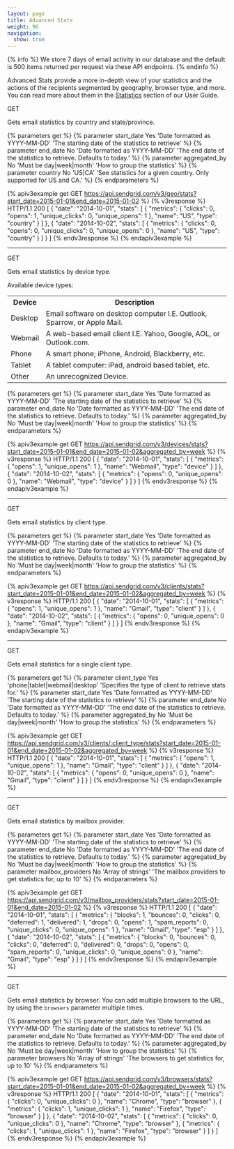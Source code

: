 ```yaml
---
layout: page
title: Advanced Stats
weight: 96
navigation:
  show: true
---
```


{% info %}
We store 7 days of email activity in our database and the default is 500 items returned per request via these API endpoints.
{% endinfo %}

Advanced Stats provide a more in-depth view of your statistics and the actions of the recipients segmented by geography, browser type, and more. You can read more about them in the [Statistics]({{root_url}}/User_Guide/Statistics/index.html) section of our User Guide.

<page-anchor el="h2">
GET
</page-anchor>

Gets email statistics by country and state/province.

{% parameters get %}
 {% parameter start_date Yes 'Date formatted as YYYY-MM-DD' 'The starting date of the statistics to retrieve' %}
 {% parameter end_date No 'Date formatted as YYYY-MM-DD' 'The end date of the statistics to retrieve. Defaults to today.' %}
 {% parameter aggregated_by No 'Must be day|week|month' 'How to group the statistics' %}
 {% parameter country No 'US|CA' 'See statistics for a given country. Only supported for US and CA.' %}
{% endparameters %}

{% apiv3example get GET https://api.sendgrid.com/v3/geo/stats?start_date=2015-01-01&end_date=2015-01-02 %}
{% v3response %}
HTTP/1.1 200
[
  {
    "date": "2014-10-01",
    "stats": [
      {
        "metrics": {
          "clicks": 0,
          "opens": 1,
          "unique_clicks": 0,
          "unique_opens": 1
        },
        "name": "US",
        "type": "country"
      }
    ]
  },
  {
    "date": "2014-10-02",
    "stats": [
      {
        "metrics": {
          "clicks": 0,
          "opens": 0,
          "unique_clicks": 0,
          "unique_opens": 0
        },
        "name": "US",
        "type": "country"
      }
    ]
  }
]
{% endv3response %}
{% endapiv3example %}

* * * * *

<page-anchor el="h2">
GET
</page-anchor>

Gets email statistics by device type.

Available device types:

<table class="table table-striped">
  <tr>
    <th>Device</th>
    <th>Description</th>
  </tr>
  <tr>
    <td>Desktop</td>
    <td>Email software on desktop computer I.E. Outlook, Sparrow, or
      Apple Mail.</td>
  </tr>
  <tr>
    <td>Webmail</td>
    <td>A web-based email client I.E. Yahoo, Google, AOL, or
      Outlook.com.</td>
  </tr>
  <tr>
    <td>Phone</td>
    <td>A smart phone; iPhone, Android, Blackberry, etc.</td>
  </tr>
  <tr>
    <td>Tablet</td>
    <td>A tablet computer: iPad, android based tablet, etc.</td>
  </tr>
  <tr>
    <td>Other</td>
    <td>An unrecognized Device.</td>
  </tr>
</table>

{% parameters get %}
 {% parameter start_date Yes 'Date formatted as YYYY-MM-DD' 'The starting date of the statistics to retrieve' %}
 {% parameter end_date No 'Date formatted as YYYY-MM-DD' 'The end date of the statistics to retrieve. Defaults to today.' %}
 {% parameter aggregated_by No 'Must be day|week|month' 'How to group the statistics' %}
{% endparameters %}

{% apiv3example get GET https://api.sendgrid.com/v3/devices/stats?start_date=2015-01-01&end_date=2015-01-02&aggregated_by=week %}
{% v3response %}
HTTP/1.1 200
[
  {
    "date": "2014-10-01",
    "stats": [
      {
        "metrics": {
          "opens": 1,
          "unique_opens": 1
        },
        "name": "Webmail",
        "type": "device"
      }
    ]
  },
  {
    "date": "2014-10-02",
    "stats": [
      {
        "metrics": {
          "opens": 0,
          "unique_opens": 0
        },
        "name": "Webmail",
        "type": "device"
      }
    ]
  }
]
{% endv3response %}
{% endapiv3example %}

* * * * *

<page-anchor el="h2">
GET
</page-anchor>

Gets email statistics by client type.

{% parameters get %}
 {% parameter start_date Yes 'Date formatted as YYYY-MM-DD' 'The starting date of the statistics to retrieve' %}
 {% parameter end_date No 'Date formatted as YYYY-MM-DD' 'The end date of the statistics to retrieve. Defaults to today.' %}
 {% parameter aggregated_by No 'Must be day|week|month' 'How to group the statistics' %}
{% endparameters %}

{% apiv3example get GET https://api.sendgrid.com/v3/clients/stats?start_date=2015-01-01&end_date=2015-01-02&aggregated_by=week %}
{% v3response %}
HTTP/1.1 200
[
  {
    "date": "2014-10-01",
    "stats": [
      {
        "metrics": {
          "opens": 1,
          "unique_opens": 1
        },
        "name": "Gmail",
        "type": "client"
      }
    ]
  },
  {
    "date": "2014-10-02",
    "stats": [
      {
        "metrics": {
          "opens": 0,
          "unique_opens": 0
        },
        "name": "Gmail",
        "type": "client"
      }
    ]
  }
]
{% endv3response %}
{% endapiv3example %}

* * * * *

<page-anchor el="h2">
GET
</page-anchor>

Gets email statistics for a single client type.

{% parameters get %}
 {% parameter client_type Yes 'phone|tablet|webmail|desktop' 'Specifies the type of client to retrieve stats for.' %}
 {% parameter start_date Yes 'Date formatted as YYYY-MM-DD' 'The starting date of the statistics to retrieve' %}
 {% parameter end_date No 'Date formatted as YYYY-MM-DD' 'The end date of the statistics to retrieve. Defaults to today.' %}
 {% parameter aggregated_by No 'Must be day|week|month' 'How to group the statistics' %}
{% endparameters %}

{% apiv3example get GET https://api.sendgrid.com/v3/clients/:client_type/stats?start_date=2015-01-01&end_date=2015-01-02&aggregated_by=week %}
{% v3response %}
HTTP/1.1 200
[
  {
    "date": "2014-10-01",
    "stats": [
      {
        "metrics": {
          "opens": 1,
          "unique_opens": 1
        },
        "name": "Gmail",
        "type": "client"
      }
    ]
  },
  {
    "date": "2014-10-02",
    "stats": [
      {
        "metrics": {
          "opens": 0,
          "unique_opens": 0
        },
        "name": "Gmail",
        "type": "client"
      }
    ]
  }
]
{% endv3response %}
{% endapiv3example %}

* * * * *

<page-anchor el="h2">
GET
</page-anchor>

Gets email statistics by mailbox provider.

{% parameters get %}
 {% parameter start_date Yes 'Date formatted as YYYY-MM-DD' 'The starting date of the statistics to retrieve' %}
 {% parameter end_date No 'Date formatted as YYYY-MM-DD' 'The end date of the statistics to retrieve. Defaults to today.' %}
 {% parameter aggregated_by No 'Must be day|week|month' 'How to group the statistics' %}
 {% parameter mailbox_providers No 'Array of strings' 'The mailbox providers to get statistics for, up to 10' %}
{% endparameters %}

{% apiv3example get GET https://api.sendgrid.com/v3/mailbox_providers/stats?start_date=2015-01-01&end_date=2015-01-02 %}
{% v3response %}
HTTP/1.1 200
[
  {
    "date": "2014-10-01",
    "stats": [
      {
        "metrics": {
          "blocks": 1,
          "bounces": 0,
          "clicks": 0,
          "deferred": 1,
          "delivered": 1,
          "drops": 0,
          "opens": 1,
          "spam_reports": 0,
          "unique_clicks": 0,
          "unique_opens": 1
        },
        "name": "Gmail",
        "type": "esp"
      }
    ]
  },
  {
    "date": "2014-10-02",
    "stats": [
      {
        "metrics": {
          "blocks": 0,
          "bounces": 0,
          "clicks": 0,
          "deferred": 0,
          "delivered": 0,
          "drops": 0,
          "opens": 0,
          "spam_reports": 0,
          "unique_clicks": 0,
          "unique_opens": 0
        },
        "name": "Gmail",
        "type": "esp"
      }
    ]
  }
]
{% endv3response %}
{% endapiv3example %}

* * * * *

<page-anchor el="h2">
GET
</page-anchor>

Gets email statistics by browser. You can add multiple browsers to the URL, by using the `browsers` parameter multiple times.

{% parameters get %}
 {% parameter start_date Yes 'Date formatted as YYYY-MM-DD' 'The starting date of the statistics to retrieve' %}
 {% parameter end_date No 'Date formatted as YYYY-MM-DD' 'The end date of the statistics to retrieve. Defaults to today.' %}
 {% parameter aggregated_by No 'Must be day|week|month' 'How to group the statistics' %}
 {% parameter browsers No 'Array of strings' 'The browsers to get statistics for, up to 10' %}
{% endparameters %}

{% apiv3example get GET https://api.sendgrid.com/v3/browsers/stats?start_date=2015-01-01&end_date=2015-01-02&aggregated_by=week %}
{% v3response %}
HTTP/1.1 200
[
  {
    "date": "2014-10-01",
    "stats": [
      {
        "metrics": {
          "clicks": 0,
          "unique_clicks": 0
        },
        "name": "Chrome",
        "type": "browser"
      },
      {
        "metrics": {
          "clicks": 1,
          "unique_clicks": 1
        },
        "name": "Firefox",
        "type": "browser"
      }
    ]
  },
  {
    "date": "2014-10-02",
    "stats": [
      {
        "metrics": {
          "clicks": 0,
          "unique_clicks": 0
        },
        "name": "Chrome",
        "type": "browser"
      },
      {
        "metrics": {
          "clicks": 1,
          "unique_clicks": 1
        },
        "name": "Firefox",
        "type": "browser"
      }
    ]
  }
]
{% endv3response %}
{% endapiv3example %}

